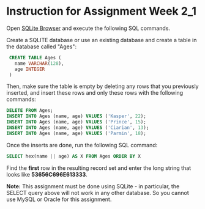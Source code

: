 # Instruction for Assignment Week 2_1

Open [SQLite Browser](http://sqlitebrowser.org/) and execute the following SQL commands.

Create a SQLITE database or use an existing database and create a table in the database called "Ages":

```sql
 CREATE TABLE Ages (
   name VARCHAR(128),
   age INTEGER
 )
```

Then, make sure the table is empty by deleting any rows that you previously inserted, and insert these rows and only these rows with the following commands:

```sql
DELETE FROM Ages;
INSERT INTO Ages (name, age) VALUES ('Kasper', 22);
INSERT INTO Ages (name, age) VALUES ('Prince', 15);
INSERT INTO Ages (name, age) VALUES ('Ciarian', 13);
INSERT INTO Ages (name, age) VALUES ('Parmin', 18);
```

Once the inserts are done, run the following SQL command:

```sql
SELECT hex(name || age) AS X FROM Ages ORDER BY X
```

Find the **first** row in the resulting record set and enter the long string that looks like **53656C696E613333**.

**Note:** This assignment must be done using SQLite - in particular, the SELECT query above will not work in any other database. So you cannot use MySQL or Oracle for this assignment.
